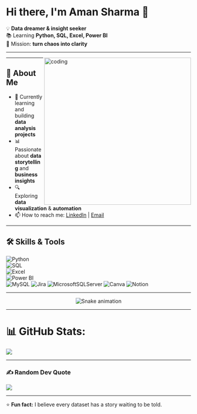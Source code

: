 
<!--
**AmanSharma01Prime/AmanSharma01Prime** is a ✨ _special_ ✨ repository because its `README.md` (this file) appears on your GitHub profile.
![logo](https://github.com/Ashutosh-PMishra/Ashutosh-PMishra/blob/main/Github%20Banner.png)
Here are some ideas to get you started:

- 🔭 I’m currently working on ...
- 🌱 I’m currently learning ...
- 👯 I’m looking to collaborate on ...
- 🤔 I’m looking for help with ...
- 💬 Ask me about ...
- 📫 How to reach me: ...
- 😄 Pronouns: ...
- ⚡ Fun fact: ...
-->

# Hi there, I'm Aman Sharma 👋  

  💡 **Data dreamer & insight seeker**  
  📚 Learning **Python, SQL, Excel, Power BI**  
  🎯 Mission: **turn chaos into clarity**

---
<img align="right" alt="coding" width="400" src="https://user-images.githubusercontent.com/55389276/140866485-8fb1c876-9a8f-4d6a-98dc-08c4981eaf70.gif">


---

## 🚀 About Me  
- 🌱 Currently learning and building **data analysis projects**  
- 📊 Passionate about **data storytelling** and **business insights**  
- 🔍 Exploring **data visualization** & **automation**  
- 📫 How to reach me: [LinkedIn](https://linkedin.com/in/aman-sharma-data) | [Email](mailto:YOUR-EMAIL@gmail.com)  

---

## 🛠 Skills & Tools  
![Python](https://img.shields.io/badge/Python-3776AB?style=for-the-badge&logo=python&logoColor=white)  
![SQL](https://img.shields.io/badge/SQL-025E8C?style=for-the-badge&logo=postgresql&logoColor=white)  
![Excel](https://img.shields.io/badge/Excel-217346?style=for-the-badge&logo=microsoft-excel&logoColor=white)  
![Power BI](https://img.shields.io/badge/Power%20BI-F2C811?style=for-the-badge&logo=powerbi&logoColor=black)  
![MySQL](https://img.shields.io/badge/mysql-4479A1.svg?style=for-the-badge&logo=mysql&logoColor=white) 
![Jira](https://img.shields.io/badge/jira-%230A0FFF.svg?style=for-the-badge&logo=jira&logoColor=white)
![MicrosoftSQLServer](https://img.shields.io/badge/Microsoft%20SQL%20Server-CC2927?style=for-the-badge&logo=microsoft%20sql%20server&logoColor=white)
![Canva](https://img.shields.io/badge/Canva-%2300C4CC.svg?style=for-the-badge&logo=Canva&logoColor=white)  ![Notion](https://img.shields.io/badge/Notion-%23000000.svg?style=for-the-badge&logo=notion&logoColor=white)
<!--
---

## 📂 Featured Projects  
- 📈 [Sales Insights Dashboard](#) – Power BI visualization of sales trends  
- 🛒 [E-commerce Data Analysis](#) – SQL + Python project on customer behavior  
- 📊 [Excel KPI Tracker](#) – Automated dashboard for business metrics  

---

## 📜 Random Data Quote  
> *"Without data, you’re just another person with an opinion." – W. Edwards Deming*

---

## 📅 My GitHub Stats  
![GitHub Stats](https://github-readme-stats.vercel.app/api?username=AmanSharma01Prime&show_icons=true&theme=default)  
-->
---

<!-- Snake Game Repo View -->

<div align="center">
  <img src="https://profile-readme-generator.com/assets/snake.svg" alt="Snake animation" />
</div>

---



<!--
# 💫 About Me:
currently working on virtual internships on genAi data analysis <br>learning sql power bi


## 🌐 Socials:
[![LinkedIn](https://img.shields.io/badge/LinkedIn-%230077B5.svg?logo=linkedin&logoColor=white)](https://linkedin.com/in/aman-sharma-data) 

# 💻 Tech Stack:
![Python](https://img.shields.io/badge/python-3670A0?style=for-the-badge&logo=python&logoColor=ffdd54) ![MySQL](https://img.shields.io/badge/mysql-4479A1.svg?style=for-the-badge&logo=mysql&logoColor=white) ![Jira](https://img.shields.io/badge/jira-%230A0FFF.svg?style=for-the-badge&logo=jira&logoColor=white) ![C](https://img.shields.io/badge/c-%2300599C.svg?style=for-the-badge&logo=c&logoColor=white) ![C++](https://img.shields.io/badge/c++-%2300599C.svg?style=for-the-badge&logo=c%2B%2B&logoColor=white) ![Kotlin](https://img.shields.io/badge/kotlin-%237F52FF.svg?style=for-the-badge&logo=kotlin&logoColor=white) ![MicrosoftSQLServer](https://img.shields.io/badge/Microsoft%20SQL%20Server-CC2927?style=for-the-badge&logo=microsoft%20sql%20server&logoColor=white) ![Adobe Acrobat Reader](https://img.shields.io/badge/Adobe%20Acrobat%20Reader-EC1C24.svg?style=for-the-badge&logo=Adobe%20Acrobat%20Reader&logoColor=white) ![Canva](https://img.shields.io/badge/Canva-%2300C4CC.svg?style=for-the-badge&logo=Canva&logoColor=white) ![Adobe Photoshop](https://img.shields.io/badge/adobe%20photoshop-%2331A8FF.svg?style=for-the-badge&logo=adobe%20photoshop&logoColor=white) ![Bitbucket](https://img.shields.io/badge/bitbucket-%230047B3.svg?style=for-the-badge&logo=bitbucket&logoColor=white) ![Gradle](https://img.shields.io/badge/Gradle-02303A.svg?style=for-the-badge&logo=Gradle&logoColor=white) ![Jira](https://img.shields.io/badge/jira-%230A0FFF.svg?style=for-the-badge&logo=jira&logoColor=white) ![Notion](https://img.shields.io/badge/Notion-%23000000.svg?style=for-the-badge&logo=notion&logoColor=white)

-->



# 📊 GitHub Stats:
<!--
![](https://github-readme-stats.vercel.app/api?username=AmanSharma01Prime&theme=radical&hide_border=false&include_all_commits=false&count_private=false)<br/>
-->
![](https://nirzak-streak-stats.vercel.app/?user=AmanSharma01Prime&theme=radical&hide_border=false)<br/>

<!--
![](https://github-readme-stats.vercel.app/api/top-langs/?username=AmanSharma01Prime&theme=radical&hide_border=false&include_all_commits=false&count_private=false&layout=compact)
-->

---

<!--
## 🏆 GitHub Trophies
![](https://github-profile-trophy.vercel.app/?username=AmanSharma01Prime&theme=radical&no-frame=false&no-bg=false&margin-w=4)


---
-->

### ✍️ Random Dev Quote
![](https://quotes-github-readme.vercel.app/api?type=horizontal&theme=radical)


---

<!--
### 🔝 Top Contributed Repo
![](https://github-contributor-stats.vercel.app/api?username=AmanSharma01Prime&limit=5&theme=dark&combine_all_yearly_contributions=true)


---
[![](https://visitcount.itsvg.in/api?id=AmanSharma01Prime&icon=0&color=0)](https://visitcount.itsvg.in)
-->
⭐ **Fun fact:** I believe every dataset has a story waiting to be told.  
<!-- Proudly created with GPRM ( https://gprm.itsvg.in ) -->

